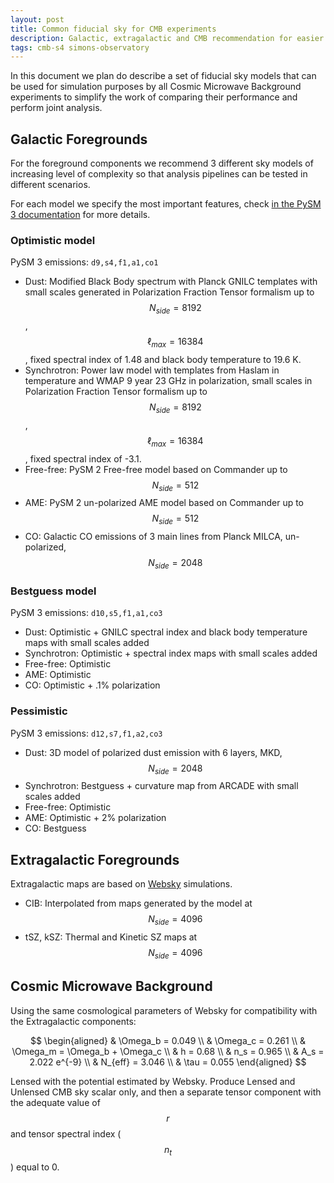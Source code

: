 ```yaml
---
layout: post
title: Common fiducial sky for CMB experiments
description: Galactic, extragalactic and CMB recommendation for easier comparison across instruments
tags: cmb-s4 simons-observatory
---
```


In this document we plan do describe a set of fiducial sky models that can be used for simulation purposes by all Cosmic Microwave Background experiments to simplify the work of comparing their performance and perform joint analysis.

## Galactic Foregrounds

For the foreground components we recommend 3 different sky models of increasing level of complexity so that analysis pipelines can be tested in different scenarios.

For each model we specify the most important features, check [in the PySM 3 documentation](https://pysm3.readthedocs.io/en/latest/models.html) for more details.

### Optimistic model

PySM 3 emissions: `d9,s4,f1,a1,co1`

* Dust: Modified Black Body spectrum with Planck GNILC templates with small scales generated in Polarization Fraction Tensor formalism up to $$N_{side} =8192$$, $$\ell_{max}=16384$$, fixed spectral index of 1.48 and black body temperature to 19.6 K.
* Synchrotron: Power law model with templates from Haslam in temperature and WMAP 9 year 23 GHz in polarization, small scales in Polarization Fraction Tensor formalism up to $$N_{side} =8192$$, $$\ell_{max}=16384$$, fixed spectral index of -3.1.
* Free-free: PySM 2 Free-free model based on Commander up to $$N_{side}=512$$
* AME: PySM 2 un-polarized AME model based on Commander up to $$N_{side}=512$$
* CO: Galactic CO emissions of 3 main lines from Planck MILCA, un-polarized, $$N_{side}=2048$$

### Bestguess model

PySM 3 emissions: `d10,s5,f1,a1,co3`

* Dust: Optimistic + GNILC spectral index and black body temperature maps with small scales added
* Synchrotron: Optimistic + spectral index maps with small scales added
* Free-free: Optimistic
* AME: Optimistic
* CO: Optimistic + .1% polarization

### Pessimistic

PySM 3 emissions: `d12,s7,f1,a2,co3`

* Dust: 3D model of polarized dust emission with 6 layers, MKD, $$N_{side}=2048$$
* Synchrotron: Bestguess + curvature map from ARCADE with small scales added
* Free-free: Optimistic
* AME: Optimistic + 2% polarization
* CO: Bestguess

## Extragalactic Foregrounds

Extragalactic maps are based on [Websky](https://mocks.cita.utoronto.ca/index.php/WebSky_Extragalactic_CMB_Mocks) simulations.

* CIB: Interpolated from maps generated by the model at $$N_{side}=4096$$
* tSZ, kSZ: Thermal and Kinetic SZ maps at $$N_{side}=4096$$

## Cosmic Microwave Background

Using the same cosmological parameters of Websky for compatibility with the Extragalactic components:

$$
    \begin{aligned}
    & \Omega_b = 0.049 \\
    & \Omega_c = 0.261 \\
    & \Omega_m = \Omega_b + \Omega_c \\
    & h = 0.68 \\
    & n_s = 0.965 \\
    & A_s = 2.022 e^{-9} \\
    & N_{eff} = 3.046 \\
    & \tau = 0.055
    \end{aligned}
$$

Lensed with the potential estimated by Websky.
Produce Lensed and Unlensed CMB sky scalar only, and then a separate tensor component with the adequate value of $$r$$ and tensor spectral index ($$n_t$$) equal to 0.
